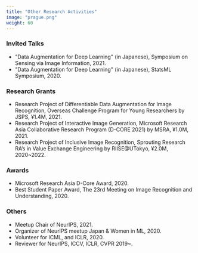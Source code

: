 ```yaml
---
title: "Other Research Activities"
image: "prague.png"
weight: 60
---
```


### Invited Talks

* "Data Augmentation for Deep Learning" (in Japanese), Symposium on Sensing via Image Information, 2021.
* "Data Augmentation for Deep Learning" (in Japanese), StatsML Symposium, 2020.

### Research Grants

* Research Project of Differentiable Data Augmentation for Image Recognition, Overseas Challenge Program for Young Researchers by JSPS, ¥1.4M, 2021.
* Research Project of Interactive Image Generation, Microsoft Research Asia Collaborative Research Program (D-CORE 2021) by MSRA, ¥1.0M, 2021.
* Research Project of Inclusive Image Recognition, Sprouting Research RA’s in Value Exchange Engineering by RIISE@UTokyo, ¥2.0M, 2020~2022.

### Awards

* Microsoft Research Asia D-Core Award, 2020.
* Best Student Paper Award, The 23rd Meeting on Image Recognition and Understanding, 2020.

### Others

* Meetup Chair of NeurIPS, 2021.
* Organizer of NeurIPS meetup Japan & Women in ML, 2020.
* Volunteer for ICML, and ICLR, 2020.
* Reviewer for NeurIPS, ICCV, ICLR, CVPR 2019~.